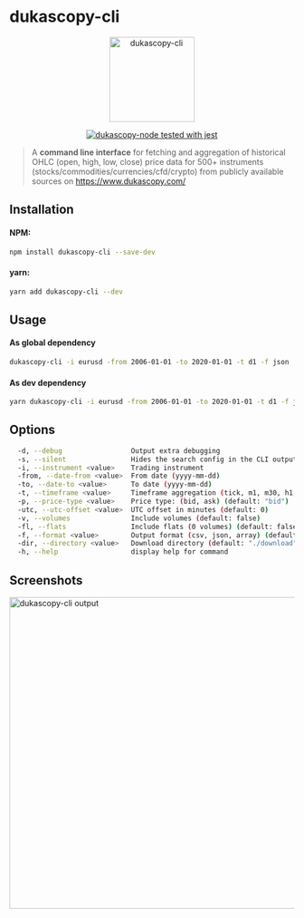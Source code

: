 <h1>dukascopy-cli</h1>

<p align="center"><img width="150" src="https://github.com/Leo4815162342/dukascopy-node/blob/feat/workspaces/packages/dukascopy-cli/dukascopy-cli.png?raw=true" alt="dukascopy-cli"></p>

<p align="center">
  <a href="https://github.com/facebook/jest"><img src="https://img.shields.io/badge/tested_with-jest-99424f.svg" alt="dukascopy-node tested with jest"></a>
</p>

> A **command line interface** for fetching and aggregation of historical OHLC (open, high, low, close) price data for 500+ instruments (stocks/commodities/currencies/cfd/crypto) from publicly available sources on https://www.dukascopy.com/

## Installation

#### NPM:

```bash
npm install dukascopy-cli --save-dev
```

#### yarn:

```bash
yarn add dukascopy-cli --dev
```

## Usage

#### As global dependency

```bash
dukascopy-cli -i eurusd -from 2006-01-01 -to 2020-01-01 -t d1 -f json
```

#### As dev dependency

```bash
yarn dukascopy-cli -i eurusd -from 2006-01-01 -to 2020-01-01 -t d1 -f json
```

## Options

```bash
  -d, --debug                 Output extra debugging
  -s, --silent                Hides the search config in the CLI output (default: false)
  -i, --instrument <value>    Trading instrument
  -from, --date-from <value>  From date (yyyy-mm-dd)
  -to, --date-to <value>      To date (yyyy-mm-dd)
  -t, --timeframe <value>     Timeframe aggregation (tick, m1, m30, h1, d1, mn1) (default: "d1")
  -p, --price-type <value>    Price type: (bid, ask) (default: "bid")
  -utc, --utc-offset <value>  UTC offset in minutes (default: 0)
  -v, --volumes               Include volumes (default: false)
  -fl, --flats                Include flats (0 volumes) (default: false)
  -f, --format <value>        Output format (csv, json, array) (default: "json")
  -dir, --directory <value>   Download directory (default: "./download")
  -h, --help                  display help for command
```

## Screenshots

<p><img width="550" src="https://github.com/Leo4815162342/dukascopy-node/blob/feat/workspaces/packages/dukascopy-cli/dukascopy-cli-output.png?raw=true" alt="dukascopy-cli output"></p>
